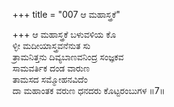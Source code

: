 +++
title = "007 ಆ ಮಹಾಸ್ತ್ರಕೆ"

+++
ಆ ಮಹಾಸ್ತ್ರಕೆ ಬಳುವಳಿಯ ಕೊ  
ಳ್ಳೀ ಮದೀಯಾಸ್ತ್ರವನೆನುತ ಸು  
ತ್ರಾಮನಿತ್ತನು ದಿವ್ಯಬಾಣವನಿಂದ್ರ ಸಂಜ್ಞಕವ   
ಸಾಮವರ್ತಿಕ ದಂಡ ವಾರುಣ  
ತಾಮಸದ ಸಮ್ಮೋಹನವಿದೆಂ  
ದಾ ಮಹಾಂತಕ ವರುಣ ಧನದರು ಕೊಟ್ಟರಂಬುಗಳ      ॥7॥